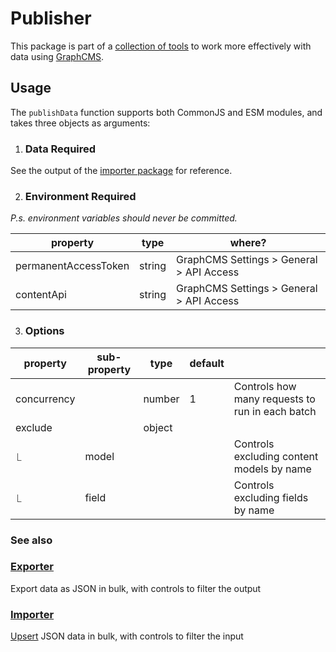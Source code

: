 # Publisher

This package is part of a [collection of tools](../../../README.md) to work more effectively with data using [GraphCMS](https://graphcms.com/).

## Usage

The `publishData` function supports both CommonJS and ESM modules, and takes three objects as arguments:

1. ### Data **Required**

See the output of the [importer package]([../../packages/importer/readme.md]) for reference.

2. ### Environment **Required**

_P.s. environment variables should never be committed._

| property             | type   | where?                                   |
| -------------------- | ------ | ---------------------------------------- |
| permanentAccessToken | string | GraphCMS Settings > General > API Access |
| contentApi           | string | GraphCMS Settings > General > API Access |

3. ### Options

| property    | sub-property | type   | default |                                                 |
| ----------- | ------------ | ------ | ------- | ----------------------------------------------- |
| concurrency |              | number | 1       | Controls how many requests to run in each batch |
| exclude     |              | object |         |                                                 |
| ⎿           | model        |        |         | Controls excluding content models by name       |
| ⎿           | field        |        |         | Controls excluding fields by name               |

### See also

### [Exporter]([../../packages/exporter/readme.md])

Export data as JSON in bulk, with controls to filter the output

### [Importer]([../../packages/importer/readme.md])

[Upsert](<https://en.wiktionary.org/wiki/upsert#:~:text=upsert%20(plural%20upserts),updates%20them%20if%20they%20do.>) JSON data in bulk, with controls to filter the input
